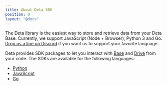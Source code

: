```yaml
---
title: About Deta SDK
position: 0
layout: "@docs"
---
```


The Deta library is the easiest way to store and retrieve data from your Deta Base. Currently, we support JavaScript (Node + Browser), Python 3 and Go. [Drop us a line on Discord](https://go.deta.dev/discord) if you want us to support your favorite language.

Deta provides SDK packages to let you interact with [Base](../base/about) and [Drive](../drive/about) from your code.
The SDKs are available for the following languages:

- [Python](./python)
- [JavaScript](./javascript)
- [Go](./go)
